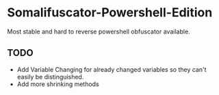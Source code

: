 # Somalifuscator-Powershell-Edition

Most stable and hard to reverse powershell obfuscator available.

## TODO
* Add Variable Changing for already changed variables so they can't easily be distinguished.
* Add more shrinking methods